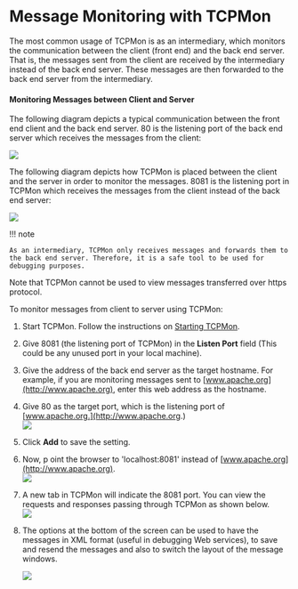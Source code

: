 # Message Monitoring with TCPMon

The most common usage of TCPMon is as an intermediary, which monitors
the communication between the client (front end) and the back end
server. That is, the messages sent from the client are received by the
intermediary instead of the back end server. These messages are then
forwarded to the back end server from the intermediary.

#### Monitoring Messages between Client and Server

The following diagram depicts a typical communication between the front
end client and the back end server. 80 is the listening port of the back
end server which receives the messages from the client:  
  
![](../../assets/img/56986697/56986699.png)

The following diagram depicts how TCPMon is placed between the client
and the server in order to monitor the messages. 8081 is the listening
port in TCPMon which receives the messages from the client instead of
the back end server:

![](../../assets/img/56986697/56986698.png)

!!! note
    
    As an intermediary, TCPMon only receives messages and forwards them to
    the back end server. Therefore, it is a safe tool to be used for
    debugging purposes.
    

Note that TCPMon cannot be used to view messages transferred over https
protocol.

To monitor messages from client to server using TCPMon:

1.  Start TCPMon. Follow the instructions on [Starting
    TCPMon](https://docs.wso2.com/display/Carbon440/Starting+TCPMon).
2.  Give 8081 (the listening port of TCPMon) in the **Listen Port**
    field (This could be any unused port in your local machine).
3.  Give the address of the back end server as the target hostname. For
    example, if you are monitoring messages sent to
    [www.apache.org](http://www.apache.org), enter this web address as
    the hostname.
4.  Give 80 as the target port, which is the listening port of
    [www.apache.org.](http://www.apache.org.)  
    ![](../../assets/img/56986697/56986700.png)
5.  Click **Add** to save the setting.
6.  Now, p oint the browser to 'localhost:8081' instead of
    [www.apache.org](http://www.apache.org).  
    ![](../../assets/img/56986697/56986701.png)
7.  A new tab in TCPMon will indicate the 8081 port. You can view the
    requests and responses passing through TCPMon as shown below.  
    ![](../../assets/img/56986697/56986702.png)
8.  The options at the bottom of the screen can be used to have the
    messages in XML format (useful in debugging Web services), to save
    and resend the messages and also to switch the layout of the message
    windows.

    ![](../../assets/img/56986697/56986703.png)
